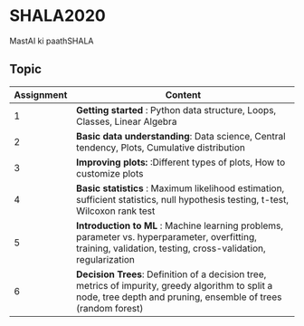 # SHALA2020

MastAI ki paathSHALA

## Topic

|     Assignment           |                        Content           |
| --------------------     |  -------------------------------------                      |
|           1                  | **Getting started** : Python data structure, Loops, Classes, Linear Algebra|
|           2                  | **Basic data understanding**: Data science, Central tendency, Plots, Cumulative distribution |
|           3                  | **Improving plots:** :Different types of plots, How to customize plots |
|           4                  | **Basic statistics** : Maximum likelihood estimation, sufficient statistics, null hypothesis testing, t-test, Wilcoxon rank test |
|           5                  | **Introduction to ML** : Machine learning problems, parameter vs. hyperparameter, overfitting, training, validation, testing, cross-validation, regularization |
|           6                  | **Decision Trees**: Definition of a decision tree, metrics of impurity, greedy algorithm to split a node, tree depth and pruning, ensemble of trees (random forest) |


